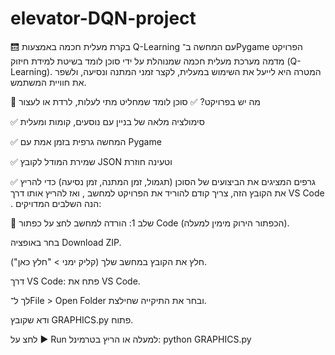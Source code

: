 # elevator-DQN-project
🛗 בקרת מעלית חכמה באמצעות Q-Learning עם המחשה ב־Pygame
הפרויקט מדמה מערכת מעלית חכמה שמנוהלת על ידי סוכן לומד בשיטת למידת חיזוק (Q-Learning).
המטרה היא לייעל את השימוש במעלית, לקצר זמני המתנה ונסיעה, ולשפר את חוויית המשתמש.

🚀 מה יש בפרויקט?
✅ סוכן לומד שמחליט מתי לעלות, לרדת או לעצור

✅ סימולציה מלאה של בניין עם נוסעים, קומות ומעלית

✅ המחשה גרפית בזמן אמת עם Pygame

✅ שמירת המודל לקובץ JSON וטעינה חוזרת


✅ גרפים המציגים את הביצועים של הסוכן (תגמול, זמן המתנה, זמן נסיעה)
כדי להריץ את הקובץ הזה, צריך קודם להוריד את הפרויקט למחשב , ואז להריץ אותו דרך VS Code . הנה השלבים המדויקים:

💾 שלב 1: הורדה למחשב
לחצ על כפתור Code (הכפתור הירוק מימין למעלה).

בחר באופציה Download ZIP.

חלץ את הקובץ במחשב שלך (קליק ימני > "חלץ כאן").

 דרך VS Code:
פתח את VS Code.

לך ל־File > Open Folder ובחר את התיקייה שחילצת.

ודא שקובץ GRAPHICS.py פתוח.

לחצ על ▶️ Run למעלה או הריץ בטרמינל:
python GRAPHICS.py



